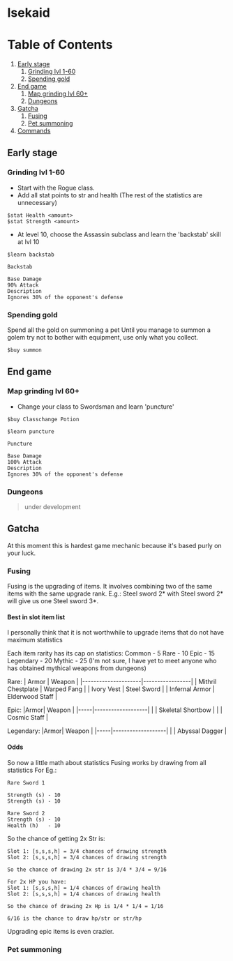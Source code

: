 # Isekaid
# Table of Contents
1. [Early stage](#early)
    1. [Grinding lvl 1-60](#early2)
    2. [Spending gold](#early3)
2. [End game](#end)
    1. [Map grinding lvl 60+](#end)
    2. [Dungeons](#end)
3. [Gatcha](#gatcha)
    1. [Fusing](#gatcha1)
    2. [Pet summoning](#gatcha2)
4. [Commands](#)

## Early stage <a name="early"></a>
### Grinding lvl 1-60 <a name="early2"></a>
- Start with the Rogue class.
- Add all stat points to str and health
(The rest of the statistics are unnecessary)
```
$stat Health <amount>
$stat Strength <amount>
```
- At level 10, choose the Assassin subclass and learn the 'backstab' skill at lvl 10
```
$learn backstab
```

```
Backstab

Base Damage
90% Attack
Description
Ignores 30% of the opponent's defense
```

### Spending gold <a name="early3"></a>
Spend all the gold on summoning a pet Until you manage to summon a golem try not to bother with equipment, use only what you collect.
```
$buy summon
```
## End game <a name="end"></a>
### Map grinding lvl 60+ <a name="end1"></a>
- Change your class to Swordsman and learn 'puncture'
```
$buy Classchange Potion
```
```
$learn puncture
```
```
Puncture

Base Damage
100% Attack
Description
Ignores 30% of the opponent's defense

```
### Dungeons <a name="end2"></a>

>under development

## Gatcha <a name="gatcha"></a>
At this moment this is hardest game mechanic because it's based purly on your luck.
### Fusing <a name="gatcha1"></a>
Fusing is the upgrading of items. It involves combining two of the same items with the same upgrade rank. E.g.:
Steel sword 2* with Steel sword 2* will give us one Steel sword 3*.

#### Best in slot item list

I personally think that it is not worthwhile to upgrade items that do not have maximum statistics

Each item rarity has its cap on statistics:
Common - 5
Rare - 10
Epic - 15
Legendary - 20
Mythic - 25 (I'm not sure, I have yet to meet anyone who has obtained mythical weapons from dungeons)

Rare:
| Armor               | Weapon          |
|---------------------|-----------------|
| Mithril Chestplate  | Warped Fang     |
| Ivory Vest          | Steel Sword     |
| Infernal Armor      | Elderwood Staff |

Epic:
|Armor| Weapon            |
|-----|-------------------|
|     | Skeletal Shortbow |
|     | Cosmic Staff      |

Legendary:
|Armor| Weapon            |
|-----|-------------------|
|     | Abyssal Dagger    |

#### Odds
So now a little math about statistics
Fusing works by drawing from all statistics
For Eg.:
```
Rare Sword 1

Strength (s) - 10
Strength (s) - 10

Rare Sword 2
Strength (s) - 10
Health (h)   - 10

```
So the chance of getting 2x Str is:
```
Slot 1: [s,s,s,h] = 3/4 chances of drawing strength
Slot 2: [s,s,s,h] = 3/4 chances of drawing strength

So the chance of drawing 2x str is 3/4 * 3/4 = 9/16

For 2x HP you have:
Slot 1: [s,s,s,h] = 1/4 chances of drawing health
Slot 2: [s,s,s,h] = 1/4 chances of drawing health

So the chance of drawing 2x Hp is 1/4 * 1/4 = 1/16

6/16 is the chance to draw hp/str or str/hp
```
Upgrading epic items is even crazier.

### Pet summoning <a name="gatcha2"></a>







